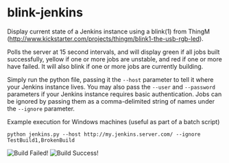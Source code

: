blink-jenkins
=============

Display current state of a Jenkins instance using a blink(1) from 
ThingM (http://www.kickstarter.com/projects/thingm/blink1-the-usb-rgb-led). 

Polls the server at 15 second intervals, and will display green if all jobs built successfully, yellow if one or more jobs are unstable, and red if one or more have failed. It will also blink if one or more jobs are currently building.

Simply run the python file, passing it the `--host` parameter to tell it where your Jenkins instance lives. You may also pass the `--user` and `--password` parameters if your Jenkins instance requires basic authentication. Jobs can be ignored by passing them as a comma-delimited string of names under the `--ignore` parameter.

Example execution for Windows machines (useful as part of a batch script)

    python jenkins.py --host http://my.jenkins.server.com/ --ignore TestBuild1,BrokenBuild

![Build Failed!](https://raw.github.com/MMTDigital/blink-jenkins/gh-pages/img/build-failed.jpg)
![Build Success!](https://raw.github.com/MMTDigital/blink-jenkins/gh-pages/img/build-success.jpg)